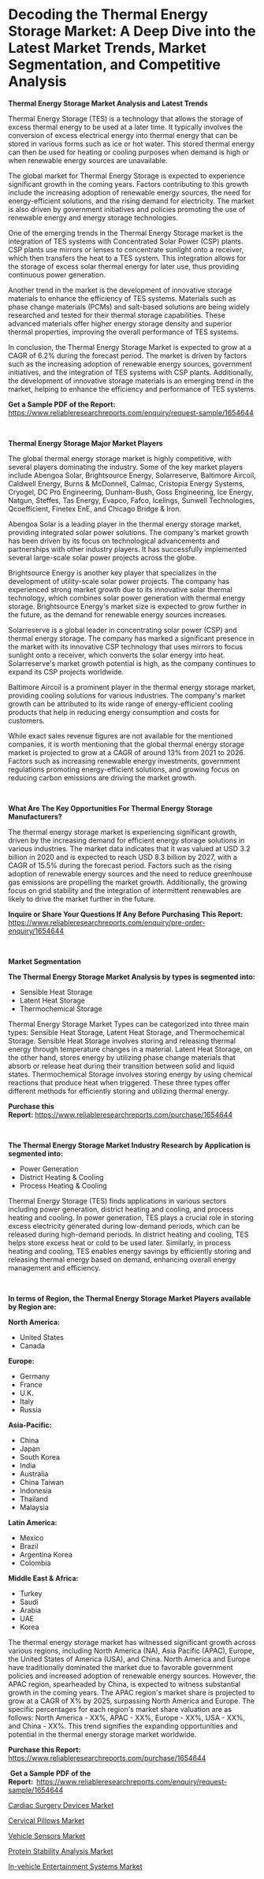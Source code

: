 <p><h1>Decoding the Thermal Energy Storage Market: A Deep Dive into the Latest Market Trends, Market Segmentation, and Competitive Analysis</h1></p><p><strong>Thermal Energy Storage Market Analysis and Latest Trends</strong></p>
<p><p>Thermal Energy Storage (TES) is a technology that allows the storage of excess thermal energy to be used at a later time. It typically involves the conversion of excess electrical energy into thermal energy that can be stored in various forms such as ice or hot water. This stored thermal energy can then be used for heating or cooling purposes when demand is high or when renewable energy sources are unavailable.</p><p>The global market for Thermal Energy Storage is expected to experience significant growth in the coming years. Factors contributing to this growth include the increasing adoption of renewable energy sources, the need for energy-efficient solutions, and the rising demand for electricity. The market is also driven by government initiatives and policies promoting the use of renewable energy and energy storage technologies.</p><p>One of the emerging trends in the Thermal Energy Storage market is the integration of TES systems with Concentrated Solar Power (CSP) plants. CSP plants use mirrors or lenses to concentrate sunlight onto a receiver, which then transfers the heat to a TES system. This integration allows for the storage of excess solar thermal energy for later use, thus providing continuous power generation.</p><p>Another trend in the market is the development of innovative storage materials to enhance the efficiency of TES systems. Materials such as phase change materials (PCMs) and salt-based solutions are being widely researched and tested for their thermal storage capabilities. These advanced materials offer higher energy storage density and superior thermal properties, improving the overall performance of TES systems.</p><p>In conclusion, the Thermal Energy Storage Market is expected to grow at a CAGR of 6.2% during the forecast period. The market is driven by factors such as the increasing adoption of renewable energy sources, government initiatives, and the integration of TES systems with CSP plants. Additionally, the development of innovative storage materials is an emerging trend in the market, helping to enhance the efficiency and performance of TES systems.</p></p>
<p><strong>Get a Sample PDF of the Report:&nbsp;</strong> <a href="https://www.reliableresearchreports.com/enquiry/request-sample/1654644">https://www.reliableresearchreports.com/enquiry/request-sample/1654644</a></p>
<p>&nbsp;</p>
<p><strong>Thermal Energy Storage Major Market Players</strong></p>
<p><p>The global thermal energy storage market is highly competitive, with several players dominating the industry. Some of the key market players include Abengoa Solar, Brightsource Energy, Solarreserve, Baltimore Aircoil, Caldwell Energy, Burns & McDonnell, Calmac, Cristopia Energy Systems, Cryogel, DC Pro Engineering, Dunham-Bush, Goss Engineering, Ice Energy, Natgun, Steffes, Tas Energy, Evapco, Fafco, Icelings, Sunwell Technologies, Qcoefficient, Finetex EnE, and Chicago Bridge & Iron.</p><p>Abengoa Solar is a leading player in the thermal energy storage market, providing integrated solar power solutions. The company's market growth has been driven by its focus on technological advancements and partnerships with other industry players. It has successfully implemented several large-scale solar power projects across the globe.</p><p>Brightsource Energy is another key player that specializes in the development of utility-scale solar power projects. The company has experienced strong market growth due to its innovative solar thermal technology, which combines solar power generation with thermal energy storage. Brightsource Energy's market size is expected to grow further in the future, as the demand for renewable energy sources increases.</p><p>Solarreserve is a global leader in concentrating solar power (CSP) and thermal energy storage. The company has marked a significant presence in the market with its innovative CSP technology that uses mirrors to focus sunlight onto a receiver, which converts the solar energy into heat. Solarreserve's market growth potential is high, as the company continues to expand its CSP projects worldwide.</p><p>Baltimore Aircoil is a prominent player in the thermal energy storage market, providing cooling solutions for various industries. The company's market growth can be attributed to its wide range of energy-efficient cooling products that help in reducing energy consumption and costs for customers.</p><p>While exact sales revenue figures are not available for the mentioned companies, it is worth mentioning that the global thermal energy storage market is projected to grow at a CAGR of around 13% from 2021 to 2026. Factors such as increasing renewable energy investments, government regulations promoting energy-efficient solutions, and growing focus on reducing carbon emissions are driving the market growth.</p></p>
<p>&nbsp;</p>
<p><strong>What Are The Key Opportunities For Thermal Energy Storage Manufacturers?</strong></p>
<p><p>The thermal energy storage market is experiencing significant growth, driven by the increasing demand for efficient energy storage solutions in various industries. The market data indicates that it was valued at USD 3.2 billion in 2020 and is expected to reach USD 8.3 billion by 2027, with a CAGR of 15.5% during the forecast period. Factors such as the rising adoption of renewable energy sources and the need to reduce greenhouse gas emissions are propelling the market growth. Additionally, the growing focus on grid stability and the integration of intermittent renewables are likely to drive the market further in the future.</p></p>
<p><strong>Inquire or Share Your Questions If Any Before Purchasing This Report:</strong> <a href="https://www.reliableresearchreports.com/enquiry/pre-order-enquiry/1654644">https://www.reliableresearchreports.com/enquiry/pre-order-enquiry/1654644</a></p>
<p>&nbsp;</p>
<p><strong>Market Segmentation</strong></p>
<p><strong>The Thermal Energy Storage Market Analysis by types is segmented into:</strong></p>
<p><ul><li>Sensible Heat Storage</li><li>Latent Heat Storage</li><li>Thermochemical Storage</li></ul></p>
<p><p>Thermal Energy Storage Market Types can be categorized into three main types: Sensible Heat Storage, Latent Heat Storage, and Thermochemical Storage. Sensible Heat Storage involves storing and releasing thermal energy through temperature changes in a material. Latent Heat Storage, on the other hand, stores energy by utilizing phase change materials that absorb or release heat during their transition between solid and liquid states. Thermochemical Storage involves storing energy by using chemical reactions that produce heat when triggered. These three types offer different methods for efficiently storing and utilizing thermal energy.</p></p>
<p><strong>Purchase this Report:&nbsp;</strong><a href="https://www.reliableresearchreports.com/purchase/1654644">https://www.reliableresearchreports.com/purchase/1654644</a></p>
<p>&nbsp;</p>
<p><strong>The Thermal Energy Storage Market Industry Research by Application is segmented into:</strong></p>
<p><ul><li>Power Generation</li><li>District Heating & Cooling</li><li>Process Heating & Cooling</li></ul></p>
<p><p>Thermal Energy Storage (TES) finds applications in various sectors including power generation, district heating and cooling, and process heating and cooling. In power generation, TES plays a crucial role in storing excess electricity generated during low-demand periods, which can be released during high-demand periods. In district heating and cooling, TES helps store excess heat or cold to be used later. Similarly, in process heating and cooling, TES enables energy savings by efficiently storing and releasing thermal energy based on demand, enhancing overall energy management and efficiency.</p></p>
<p>&nbsp;</p>
<p><strong>In terms of Region, the Thermal Energy Storage Market Players available by Region are:</strong></p>
<p>
    <p> <strong> North America: </strong>
        <ul>
            <li>United States</li>
            <li>Canada</li>
        </ul>
        </p> 
    <p> <strong> Europe: </strong>
        <ul>
            <li>Germany</li>
            <li>France</li>
            <li>U.K.</li>
            <li>Italy</li>
            <li>Russia</li>
        </ul>
        </p> 
    <p> <strong> Asia-Pacific: </strong>
        <ul>
            <li>China</li>
            <li>Japan</li>
            <li>South Korea</li>
            <li>India</li>
            <li>Australia</li>
            <li>China Taiwan</li>
            <li>Indonesia</li>
            <li>Thailand</li>
            <li>Malaysia</li>
        </ul>
        </p> 
    <p> <strong> Latin America: </strong>
        <ul>
            <li>Mexico</li>
            <li>Brazil</li>
            <li>Argentina Korea</li>
            <li>Colombia</li>
        </ul>
        </p> 
    <p> <strong> Middle East & Africa: </strong>
        <ul>
            <li>Turkey</li>
            <li>Saudi</li>
            <li>Arabia</li>
            <li>UAE</li>
            <li>Korea</li>
        </ul>
    </p>
    </p>
<p><p>The thermal energy storage market has witnessed significant growth across various regions, including North America (NA), Asia Pacific (APAC), Europe, the United States of America (USA), and China. North America and Europe have traditionally dominated the market due to favorable government policies and increased adoption of renewable energy sources. However, the APAC region, spearheaded by China, is expected to witness substantial growth in the coming years. The APAC region's market share is projected to grow at a CAGR of X% by 2025, surpassing North America and Europe. The specific percentages for each region's market share valuation are as follows: North America - XX%, APAC - XX%, Europe - XX%, USA - XX%, and China - XX%. This trend signifies the expanding opportunities and potential in the thermal energy storage market worldwide.</p></p>
<p><strong>Purchase this Report: </strong><a href="https://www.reliableresearchreports.com/purchase/1654644">https://www.reliableresearchreports.com/purchase/1654644</a></p>
<p>&nbsp;<strong>Get a Sample PDF of the Report:&nbsp;&nbsp;</strong><a href="https://www.reliableresearchreports.com/enquiry/request-sample/1654644">https://www.reliableresearchreports.com/enquiry/request-sample/1654644</a></p>
<p><strong></strong></p>
<p><p><a href="https://medium.com/@caylawisoky8698/cardiac-surgery-devices-market-size-and-market-trends-complete-industry-overview-2023-to-2030-de6e258499b5">Cardiac Surgery Devices Market</a></p><p><a href="https://medium.com/@caylawisoky8698/cervical-pillows-market-trends-and-market-analysis-forecasted-for-period-2023-2030-55c86c7e3021">Cervical Pillows Market</a></p><p><a href="https://www.linkedin.com/pulse/vehicle-sensors-market-size-share-global-analysis-report-fve7e?trackingId=INvKVFijTveNXzAdDKqDIQ%3D%3D">Vehicle Sensors Market</a></p><p><a href="https://github.com/vimar16th/Market-Research-Report-List-2/blob/main/protein-stability-analysis-market.md">Protein Stability Analysis Market</a></p><p><a href="https://www.linkedin.com/pulse/in-vehicle-entertainment-systems-market-research-report-provides-awt2e?trackingId=FuEqm4FpQnmzNXa6Vi3bGA%3D%3D">In-vehicle Entertainment Systems Market</a></p></p>